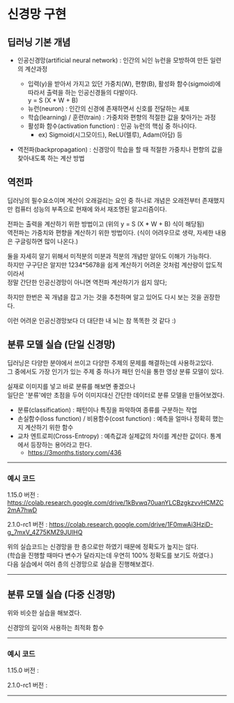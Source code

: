 # 신경망 구현

## 딥러닝 기본 개념

+ 인공신경망(artificial neural network) : 인간의 뇌인 뉴런을 모방하여 만든 일련의 계산과정
  + 입력(y)을 받아서 가지고 있던 가중치(W), 편향(B), 활성화 함수(sigmoid)에 따라서 출력을 하는 인공신경들의 다발이다.\
  y = S (X * W + B)
  + 뉴런(neuron) : 인간의 신경에 존재하면서 신호를 전달하는 세포
  + 학습(learning) / 훈련(train) : 가중치와 편향의 적절한 값을 찾아가는 과정
  + 활성화 함수(activation function) : 인공 뉴런의 핵심 중 하나이다.
    + ex) Sigmoid(시그모이드), ReLU(렐루), Adam(아담) 등
    
+ 역전파(backpropagation) : 신경망이 학습을 할 때 적절한 가중치나 편향의 값을 찾아내도록 하는 계산 방법

## 역전파

딥러닝의 필수요소이며 계산이 오래걸리는 요인 중 하나로 개념은 오래전부터 존재했지만 컴퓨터 성능의 부족으로 현재에 와서 재조명된 알고리즘이다.

전파는 출력을 계산하기 위한 방법이고 (위의 y = S (X * W + B) 식이 해당됨)\
역전파는 가중치와 편향을 계산하기 위한 방법이다. (식이 어려우므로 생략, 자세한 내용은 구글링하면 많이 나온다.)

둘을 자세히 알기 위해서 미적분의 미분과 적분의 개념만 알아도 이해가 가능하다.\
하지만 구구단은 알지만 1234\*5678을 쉽게 계산하기 어려운 것처럼 계산량이 압도적이라서\
정말 간단한 인공신경망이 아니면 역전파 계산하기가 쉽지 않다;

하지만 한번은 꼭 개념을 잡고 가는 것을 추천하며 알고 있어도 다시 보는 것을 권장한다.

이런 어려운 인공신경망보다 더 대단한 내 뇌는 참 똑똑한 것 같다 :)

## 분류 모델 실습 (단일 신경망)

딥러닝은 다양한 분야에서 쓰이고 다양한 주제의 문제를 해결하는데 사용하고있다.\
그 중에서도 가장 인기가 있는 주제 중 하나가 패턴 인식을 통한 영상 분류 모델이 있다.

실재로 이미지를 넣고 바로 분류를 해보면 좋겠으나 \
일단은 '분류'에만 초점을 두어 이미지대신 간단한 데이터로 분류 모델을 만들어보겠다.

+ 분류(classification) : 패턴이나 특징을 파악하여 종류를 구분하는 작업
+ 손실함수(loss function) / 비용함수(cost function) : 예측을 얼마나 정확히 했는지 계산하기 위한 함수
+ 교차 엔트로피(Cross-Entropy) : 예측값과 실제값의 차이를 계산한 값이다. 통계에서 등장하는 용어라고 한다.
  + https://3months.tistory.com/436

---
### 예시 코드

1.15.0 버전 : https://colab.research.google.com/drive/1kBvwq70uanYLCBzgkzvvHCMZC2mA7hwD

2.1.0-rc1 버전 : https://colab.research.google.com/drive/1F0mwAi3HziD-g_7mxV_4Z75KMZ9JUlHQ

위의 실습코드는 신경망을 한 층으로만 하였기 때문에 정확도가 높지는 않다.\
(학습을 진행할 때마다 변수가 달라지는데 우연히 100% 정확도를 보기도 하였다.)\
다음 실습에서 여러 층의 신경망으로 실습을 진행해보겠다.

---

## 분류 모델 실습 (다중 신경망)

위와 비슷한 실습을 해보겠다. 

신경망의 깊이와 사용하는 최적화 함수

---
### 예시 코드

1.15.0 버전 : 

2.1.0-rc1 버전 : 

---
